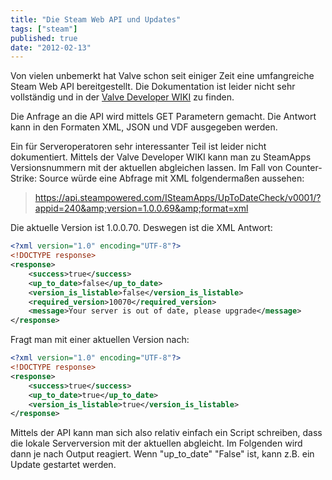 ```yaml
---
title: "Die Steam Web API und Updates"
tags: ["steam"]
published: true
date: "2012-02-13"
---
```


Von vielen unbemerkt hat Valve schon seit einiger Zeit eine umfangreiche Steam Web API bereitgestellt. Die Dokumentation ist leider nicht sehr vollständig und in der [Valve Developer WIKI](https://developer.valvesoftware.com/wiki/Steam_Web_API) zu finden.

Die Anfrage an die API wird mittels GET Parametern gemacht. Die Antwort kann in den Formaten XML, JSON und VDF ausgegeben werden.

Ein für Serveroperatoren sehr interessanter Teil ist leider nicht dokumentiert. Mittels der Valve Developer WIKI kann man zu SteamApps Versionsnummern mit der aktuellen abgleichen lassen. Im Fall von Counter-Strike: Source würde eine Abfrage mit XML folgendermaßen aussehen:

> https://api.steampowered.com/ISteamApps/UpToDateCheck/v0001/?appid=240&amp;version=1.0.0.69&amp;format=xml

Die aktuelle Version ist 1.0.0.70. Deswegen ist die XML Antwort:

```xml
<?xml version="1.0" encoding="UTF-8"?>
<!DOCTYPE response>
<response>
	<success>true</success>
	<up_to_date>false</up_to_date>
	<version_is_listable>false</version_is_listable>
	<required_version>10070</required_version>
	<message>Your server is out of date, please upgrade</message>
</response>
```

Fragt man mit einer aktuellen Version nach:

```xml
<?xml version="1.0" encoding="UTF-8"?>
<!DOCTYPE response>
<response>
	<success>true</success>
	<up_to_date>true</up_to_date>
	<version_is_listable>true</version_is_listable>
</response>
```

Mittels der API kann man sich also relativ einfach ein Script schreiben, dass die lokale Serverversion mit der aktuellen abgleicht. Im Folgenden wird dann je nach Output reagiert. Wenn "up_to_date" "False" ist, kann z.B. ein Update gestartet werden.

